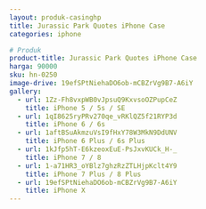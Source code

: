 ```yaml
---
layout: produk-casinghp
title: Jurassic Park Quotes iPhone Case
categories: iphone

# Produk
product-title: Jurassic Park Quotes iPhone Case
harga: 90000
sku: hn-0250
image-drive: 19efSPtNiehaDO6ob-mCBZrVg9B7-A6iY
gallery:
  - url: 1Zz-Fh8vxpWB0vJpsuQ9KxvsoOZPupCeZ
    title: iPhone 5 / 5s / SE
  - url: 1qI8625ryPRv270qe_vRKlQZ5f21RYP3d
    title: iPhone 6 / 6s
  - url: 1aftBSuAkmzuVsI9fHxY78W3MkN9DdUNV
    title: iPhone 6 Plus / 6s Plus
  - url: 1kJfp5hT-E6kzeoxEuE-PsJxvKUCk_H-_
    title: iPhone 7 / 8
  - url: 1-a71HR3_oYBlz7ghzRzZTLHjpKclt4Y9
    title: iPhone 7 Plus / 8 Plus
  - url: 19efSPtNiehaDO6ob-mCBZrVg9B7-A6iY
    title: iPhone X
---
```

